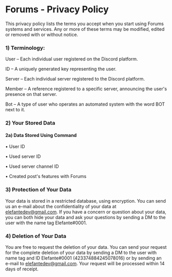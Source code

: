 # Forums - Privacy Policy

This privacy policy lists the terms you accept when you start using Forums systems and services. Any or more of these terms may be modified, edited or removed with or without notice.

### 1) Terminology:

User – Each individual user registered on the Discord platform.

ID – A uniquely generated key representing the user.

Server – Each individual server registered to the Discord platform.

Member – A reference registered to a specific server, announcing the user's presence on that server.

Bot – A type of user who operates an automated system with the word BOT next to it.


### 2) Your Stored Data

#### 2a) Data Stored Using Command

• User ID

• Used server ID

• Used server channel ID

• Created post's features with Forums

### 3) Protection of Your Data

Your data is stored in a restricted database, using encryption. You can send us an e-mail about the confidentiality of your data at elefantedev@gmail.com. If you have a concern or question about your data, you can both hide your data and ask your questions by sending a DM to the user with the name tag Elefante#0001.

### 4) Deletion of Your Data

You are free to request the deletion of your data. You can send your request for the complete deletion of your data by sending a DM to the user with name tag and ID Elefante#0001 (423374884245078016) or by sending an e-mail to elefantedev@gmail.com. Your request will be processed within 14 days of receipt.
